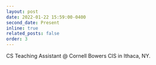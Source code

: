 ```yaml
---
layout: post
date: 2022-01-22 15:59:00-0400
second_date: Present
inline: true
related_posts: false
order: 3
---
```


CS Teaching Assistant @ Cornell Bowers CIS in Ithaca, NY.